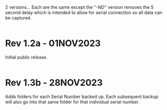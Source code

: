 2 versions...  Each are the same except the "-ND" version removes the 5 second delay which is intended to allow for serial connection so all data can be captured.<br><br>

# Rev 1.2a - 01NOV2023
Initial public release.<br><br>

# Rev 1.3b - 28NOV2023
Adds folders for each Serial Number backed up.  Each subsequent backup will also go into that same folder for that individual serial number.<br><br>
